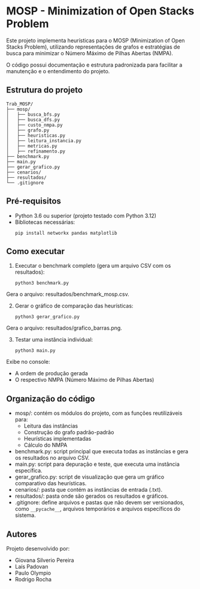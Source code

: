 # MOSP - Minimization of Open Stacks Problem

Este projeto implementa heurísticas para o MOSP (Minimization of Open Stacks Problem), utilizando representações de grafos e estratégias de busca para minimizar o Número Máximo de Pilhas Abertas (NMPA).

O código possui documentação e estrutura padronizada para facilitar a manutenção e o entendimento do projeto.

## Estrutura do projeto
```
Trab_MOSP/
├── mosp/                   
│   ├── busca_bfs.py
│   ├── busca_dfs.py
│   ├── custo_nmpa.py
│   ├── grafo.py
│   ├── heuristicas.py
│   ├── leitura_instancia.py
│   ├── metricas.py
│   ├── refinamento.py
├── benchmark.py            
├── main.py                 
├── gerar_grafico.py        
├── cenarios/               
├── resultados/             
└── .gitignore
```

## Pré-requisitos

- Python 3.6 ou superior (projeto testado com Python 3.12)
- Bibliotecas necessárias:
  ```
  pip install networkx pandas matplotlib
  ```
  
## Como executar

1. Executar o benchmark completo (gera um arquivo CSV com os resultados):
   ```
   python3 benchmark.py
   ```
Gera o arquivo: resultados/benchmark_mosp.csv.

2. Gerar o gráfico de comparação das heurísticas:
   ```
   python3 gerar_grafico.py
   ```
Gera o arquivo: resultados/grafico_barras.png.

3. Testar uma instância individual:
   ```
   python3 main.py
   ```
Exibe no console:
- A ordem de produção gerada
- O respectivo NMPA (Número Máximo de Pilhas Abertas)

## Organização do código
- mosp/: contém os módulos do projeto, com as funções reutilizáveis para:
  - Leitura das instâncias
  - Construção do grafo padrão-padrão
  - Heurísticas implementadas
  - Cálculo do NMPA
- benchmark.py: script principal que executa todas as instâncias e gera os resultados no arquivo CSV.
- main.py: script para depuração e teste, que executa uma instância específica.
- gerar_grafico.py: script de visualização que gera um gráfico comparativo das heurísticas.
- cenarios/: pasta que contém as instâncias de entrada (.txt).
- resultados/: pasta onde são gerados os resultados e gráficos.
- .gitignore: define arquivos e pastas que não devem ser versionados, como `__pycache__`, arquivos temporários e arquivos específicos do sistema.

## Autores

Projeto desenvolvido por:
- Giovana Silverio Pereira
- Laís Padovan
- Paulo Olympio
- Rodrigo Rocha
